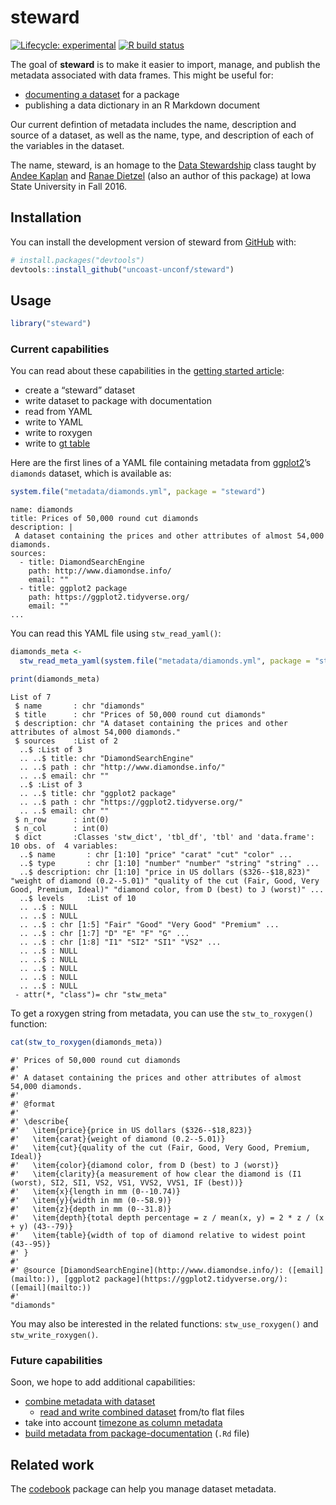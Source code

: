 
<!-- README.md is generated from README.Rmd. Please edit that file -->

# steward

<!-- badges: start -->

[![Lifecycle:
experimental](https://img.shields.io/badge/lifecycle-experimental-orange.svg)](https://www.tidyverse.org/lifecycle/#experimental)
[![R build
status](https://github.com/uncoast-unconf/steward/workflows/R-CMD-check/badge.svg)](https://github.com/uncoast-unconf/steward)
<!-- badges: end -->

The goal of **steward** is to make it easier to import, manage, and
publish the metadata associated with data frames. This might be useful
for:

  - [documenting a
    dataset](https://r-pkgs.org/data.html#documenting-data) for a
    package
  - publishing a data dictionary in an R Markdown document

Our current defintion of metadata includes the name, description and
source of a dataset, as well as the name, type, and description of each
of the variables in the dataset.

The name, steward, is an homage to the [Data
Stewardship](http://agron590-isu.github.io/) class taught by [Andee
Kaplan](https://github.com/andeek) and [Ranae
Dietzel](https://github.com/ranae) (also an author of this package) at
Iowa State University in Fall 2016.

## Installation

You can install the development version of steward from
[GitHub](https://github.com/uncoast-unconf/steward) with:

``` r
# install.packages("devtools")
devtools::install_github("uncoast-unconf/steward")
```

## Usage

``` r
library("steward")
```

### Current capabilities

You can read about these capabilities in the [getting started
article](https://uncoast-unconf.github.io/steward/articles/steward.html):

  - create a “steward” dataset
  - write dataset to package with documentation
  - read from YAML
  - write to YAML
  - write to roxygen
  - write to [gt table](https://gt.rstudio.com)

Here are the first lines of a YAML file containing metadata from
[ggplot2](http://ggplot2.tidyverse.org)’s `diamonds` dataset, which is
available as:

``` r
system.file("metadata/diamonds.yml", package = "steward")
```

    name: diamonds
    title: Prices of 50,000 round cut diamonds
    description: |
     A dataset containing the prices and other attributes of almost 54,000 diamonds.
    sources:
      - title: DiamondSearchEngine
        path: http://www.diamondse.info/
        email: ""
      - title: ggplot2 package
        path: https://ggplot2.tidyverse.org/
        email: ""
    ...

You can read this YAML file using `stw_read_yaml()`:

``` r
diamonds_meta <-
  stw_read_meta_yaml(system.file("metadata/diamonds.yml", package = "steward"))

print(diamonds_meta)
```

    List of 7
     $ name       : chr "diamonds"
     $ title      : chr "Prices of 50,000 round cut diamonds"
     $ description: chr "A dataset containing the prices and other attributes of almost 54,000 diamonds."
     $ sources    :List of 2
      ..$ :List of 3
      .. ..$ title: chr "DiamondSearchEngine"
      .. ..$ path : chr "http://www.diamondse.info/"
      .. ..$ email: chr ""
      ..$ :List of 3
      .. ..$ title: chr "ggplot2 package"
      .. ..$ path : chr "https://ggplot2.tidyverse.org/"
      .. ..$ email: chr ""
     $ n_row      : int(0) 
     $ n_col      : int(0) 
     $ dict       :Classes 'stw_dict', 'tbl_df', 'tbl' and 'data.frame':    10 obs. of  4 variables:
      ..$ name       : chr [1:10] "price" "carat" "cut" "color" ...
      ..$ type       : chr [1:10] "number" "number" "string" "string" ...
      ..$ description: chr [1:10] "price in US dollars ($326--$18,823)" "weight of diamond (0.2--5.01)" "quality of the cut (Fair, Good, Very Good, Premium, Ideal)" "diamond color, from D (best) to J (worst)" ...
      ..$ levels     :List of 10
      .. ..$ : NULL
      .. ..$ : NULL
      .. ..$ : chr [1:5] "Fair" "Good" "Very Good" "Premium" ...
      .. ..$ : chr [1:7] "D" "E" "F" "G" ...
      .. ..$ : chr [1:8] "I1" "SI2" "SI1" "VS2" ...
      .. ..$ : NULL
      .. ..$ : NULL
      .. ..$ : NULL
      .. ..$ : NULL
      .. ..$ : NULL
     - attr(*, "class")= chr "stw_meta"

To get a roxygen string from metadata, you can use the
`stw_to_roxygen()` function:

``` r
cat(stw_to_roxygen(diamonds_meta))
```

    #' Prices of 50,000 round cut diamonds
    #' 
    #' A dataset containing the prices and other attributes of almost 54,000 diamonds.
    #' 
    #' @format 
    #' 
    #' \describe{ 
    #'   \item{price}{price in US dollars ($326--$18,823)}
    #'   \item{carat}{weight of diamond (0.2--5.01)}
    #'   \item{cut}{quality of the cut (Fair, Good, Very Good, Premium, Ideal)}
    #'   \item{color}{diamond color, from D (best) to J (worst)}
    #'   \item{clarity}{a measurement of how clear the diamond is (I1 (worst), SI2, SI1, VS2, VS1, VVS2, VVS1, IF (best))}
    #'   \item{x}{length in mm (0--10.74)}
    #'   \item{y}{width in mm (0--58.9)}
    #'   \item{z}{depth in mm (0--31.8)}
    #'   \item{depth}{total depth percentage = z / mean(x, y) = 2 * z / (x + y) (43--79)}
    #'   \item{table}{width of top of diamond relative to widest point (43--95)}
    #' }
    #' 
    #' @source [DiamondSearchEngine](http://www.diamondse.info/): ([email](mailto:)), [ggplot2 package](https://ggplot2.tidyverse.org/): ([email](mailto:))
    #' 
    "diamonds"

You may also be interested in the related functions: `stw_use_roxygen()`
and `stw_write_roxygen()`.

### Future capabilities

Soon, we hope to add additional capabilities:

  - [combine metadata with
    dataset](https://github.com/uncoast-unconf/steward/issues/36)
      - [read and write combined
        dataset](https://github.com/uncoast-unconf/steward/issues/41)
        from/to flat files
  - take into account [timezone as column
    metadata](https://github.com/uncoast-unconf/steward/issues/39)
  - [build metadata from
    package-documentation](https://github.com/uncoast-unconf/steward/issues/43)
    (`.Rd` file)

## Related work

The [codebook](https://rubenarslan.github.io/codebook/) package can help
you manage dataset metadata.
